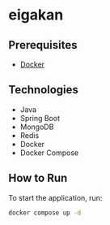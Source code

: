 # eigakan

## Prerequisites

- [Docker](https://www.docker.com/)

## Technologies

- Java
- Spring Boot
- MongoDB
- Redis
- Docker
- Docker Compose

## How to Run

To start the application, run:

```bash
docker compose up -d
```
